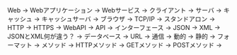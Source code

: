 Web
→
Webアプリケーション
→
Webサービス
→
クライアント
→
サーバ
→
キャッシュ
→
キャッシュサーバ
→
ブラウザ
→
TCP/IP
→
スタンドアロン
→
HTTP
→
HTTPS
→
WebAPI
→
API
→
インターフェース
→
JSON
→
XML
→
JSONとXML何が違う？
→
データベース
→
URL
→
通信
→
動的
→
静的
→
フォーマット
→
メソッド
→
HTTPメソッド
→
GETメソッド
→
POSTメソッド
→
